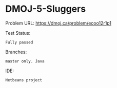 # DMOJ-5-Sluggers

Problem URL:
    https://dmoj.ca/problem/ecoo12r1p1
    
Test Status:

    Fully passed
    
Branches: 

    master only. Java
    
IDE: 

    Netbeans project
    
